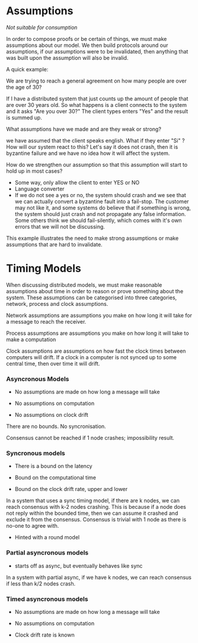 # Assumptions

_Not suitable for consumption_

In order to compose proofs or be certain of things, we must make assumptions about our model. We then build protocols around our assumptions, if our assumptions were to be invalidated, then anything that was built upon the assumption will also be invalid.

A quick example:

We are trying to reach a general agreement on how many people are over the age of 30?

If I have a distributed system that just counts up the amount of people that are over 30 years old. So what happens is a client connects to the system and it asks "Are you over 30?" The client types enters "Yes" and the result is summed up.

What assumptions have we made and are they weak or strong?

we have assumed that the client speaks english. What if they enter "Si" ? How will our system react to this? Let's say it does not crash, then it is byzantine failure and we have no idea how it will affect the system.

How do we strengthen our assumption so that this assumption will start to hold up in most cases?

* Some way, only allow the client to enter YES or NO
* Language converter
* If we do not see a yes or no, the system should crash and we see that we can actually convert a byzantine fault into a fail-stop. The customer may not like it, and some systems do believe that if something is wrong, the system should just crash and not propagate any false information. Some others think we should fail-silently, which comes with it's own errors that we will not be discussing.

This example illustrates the need to make strong assumptions or make assumptions that are hard to invalidate.

# Timing Models

When discussing distributed models, we must make reasonable assumptions about time in order to reason or prove something about the system. These assumptions can be categorised into three categories, network, process and clock assumptions.

Network assumptions are assumptions you make on how long it will take for a message to reach the receiver.

Process assumptions are assumptions you make on how long it will take to make a computation

Clock assumptions are assumptions on how fast the clock times between computers will drift. If a clock in a computer is not synced up to some central time, then over time it will drift.

### Asyncronous Models

* No assumptions are made on how long a message will take

* No assumptions on computation

* No assumptions on clock drift

There are no bounds. No syncronisation.

Consensus cannot be reached if 1 node crashes; impossibility result.

### Syncronous models

* There is a bound on the latency

* Bound on the computational time

* Bound on the clock drift rate, upper and lower

In a system that uses a sync timing model, if there are k nodes, we can reach consensus with k-2 nodes crashing. This is because if a node does not reply within the bounded time, then we can assume it crashed and exclude it from the consensus. Consensus is trivial with 1 node as there is no-one to agree with.

* Hinted with a round model

### Partial asyncronous models

* starts off as async, but eventually behaves like sync

In a system with partial async, if we have k nodes, we can reach consensus if less than k/2 nodes crash.

### Timed asyncronous models

* No assumptions are made on how long a message will take

* No assumptions on computation

* Clock drift rate is known

### 



